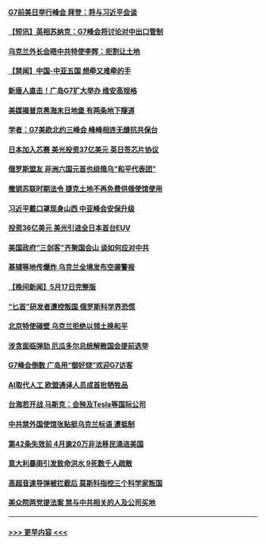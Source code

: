 #### [G7前美日举行峰会 拜登：将与习近平会谈](../pages/prog202/a103715704.md?t=05190643) 
#### [【短讯】英相苏纳克：G7峰会将讨论对中出口管制](../pages/prog202/a103715703.md?t=05190643) 
#### [乌克兰外长会晤中共特使李辉：拒割让土地](../pages/prog202/a103715702.md?t=05190643) 
#### [【禁闻】中国-中亚五国 想牵又难牵的手](../pages/prog202/a103715638.md?t=05190643) 
#### [新唐人直击！广岛G7扩大举办 维安高规格](../pages/prog202/a103715572.md?t=05190643) 
#### [美媒揭普京黑海末日地堡 有两条地下隧道](../pages/prog202/a103715500.md?t=05190643) 
#### [学者：G7美欧北约三峰会 峰峰相连无缝抗共保台](../pages/prog202/a103715523.md?t=05190643) 
#### [日本加入芯赛 美光投资37亿美元 英日签芯片协议](../pages/prog202/a103715496.md?t=05190643) 
#### [俄罗斯盟友 非洲六国元首也组俄乌“和平代表团”](../pages/prog202/a103715491.md?t=05190643) 
#### [撤销苏联时期法令 捷克土地不再免费供俄使馆使用](../pages/prog202/a103715463.md?t=05190643) 
#### [习近平戴口罩现身山西 中亚峰会安保升级](../pages/prog202/a103715439.md?t=05190643) 
#### [投资36亿美元 美光引进全日本首台EUV](../pages/prog202/a103715454.md?t=05190643) 
#### [美国政府“三剑客”齐聚国会山 谈如何应对中共](../pages/prog202/a103715438.md?t=05190643) 
#### [基辅等地传爆炸 乌克兰全境发布空袭警报](../pages/prog202/a103715431.md?t=05190643) 
#### [【晚间新闻】5月17日完整版](../pages/prog202/a103715304.md?t=05190643) 
#### [“匕首”研发者遭控叛国 俄罗斯科学界恐慌](../pages/prog202/a103715390.md?t=05190643) 
#### [北京特使碰壁 乌克兰拒绝以领土换和平](../pages/prog202/a103715357.md?t=05190643) 
#### [涉贪面临弹劾 厄瓜多尔总统解散国会提前选举](../pages/prog202/a103715369.md?t=05190643) 
#### [G7峰会倒数 广岛用“御好烧”欢迎G7访客](../pages/prog202/a103715303.md?t=05190643) 
#### [AI取代人工 欧盟通译人员成首批牺牲品](../pages/prog202/a103715293.md?t=05190643) 
#### [台海若开战 马斯克：会殃及Tesla等国际公司](../pages/prog202/a103715278.md?t=05190643) 
#### [中共禁外国使馆张贴挺乌克兰标语 遭抵制](../pages/prog202/a103715273.md?t=05190643) 
#### [第42条失效前 4月逾20万非法移民涌进美国](../pages/prog202/a103715114.md?t=05190643) 
#### [意大利暴雨引发致命洪水 9死数千人疏散](../pages/prog202/a103715145.md?t=05190643) 
#### [高超音速导弹被拦截后 莫斯科指控三个科学家叛国](../pages/prog202/a103715130.md?t=05190643) 
#### [美众院两党提法案 禁与中共相关的人及公司买地](../pages/prog202/a103714954.md?t=05190643) 

----
#### [ >>> 更早内容 <<< ](../indexes/prog202-earlier.md)
